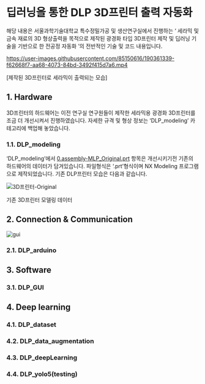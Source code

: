 # 딥러닝을 통한 DLP 3D프린터 출력 자동화

해당 내용은 서울과학기술대학교 특수정밀가공 및 생산연구실에서 진행하는 ‘ 세라믹 및 금속 재료의 3D 형상출력을 목적으로 제작된 광경화 타입 3D프린터 제작 및 딥러닝 기술을 기반으로 한 전공정 자동화 ’의 전반적인 기술 및 코드 내용입니다. 


https://user-images.githubusercontent.com/85150616/190361339-f62668f7-aa68-4073-84bd-3492f415d7a6.mp4

[제작된 3D프린터로 세라믹이 출력되는 모습]

## 1. Hardware

3D프린터의 하드웨어는 이전 연구실 연구원들이 제작한 세라믹용 광경화 3D프린터를 조금 더 개선시켜서 진행하였습니다. 자세한 규격 및 형상 정보는 ‘DLP_modeling’ 카테고리에 백업해 놓았습니다.

### 1.1. DLP_modeling

‘DLP_modeling’에서 [0.assembly-MLP_Original.prt](https://github.com/JinkyoJB/DLP_auto/blob/main/DLP_modeling/0.assembly-MLP_Original.prt) 항목은 개선시키기전 기존의 하드웨어의 데이터가 담겨있습니다. 파일형식은 ‘.prt’형식이며 NX Modeling 프로그램으로 제작되었습니다. 기존 DLP프린터 모습은 다음과 같습니다.

![3D프린터-Original](https://user-images.githubusercontent.com/85150616/190361121-0117c724-f518-464e-87e6-159c2f0b06a6.PNG)

기존 3D프린터 모델링 데이터

## 2. Connection & Communication

![gui](https://user-images.githubusercontent.com/85150616/190361170-b48bb2d1-7426-4bdf-b49c-028ab956ea0a.png)

### 2.1. DLP_arduino

## 3. Software

### 3.1. DLP_GUI

## 4. Deep learning

### 4.1. DLP_dataset

### 4.2. DLP_data_augmentation

### 4.3. DLP_deepLearning

### 4.4. DLP_yolo5(testing)
